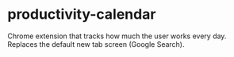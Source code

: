 # productivity-calendar
Chrome extension that tracks how much the user works every day. Replaces the default new tab screen (Google Search).

